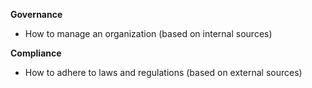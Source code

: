 **Governance**
- How to manage an organization (based on internal sources)

**Compliance**
- How to adhere to laws and regulations (based on external sources)
